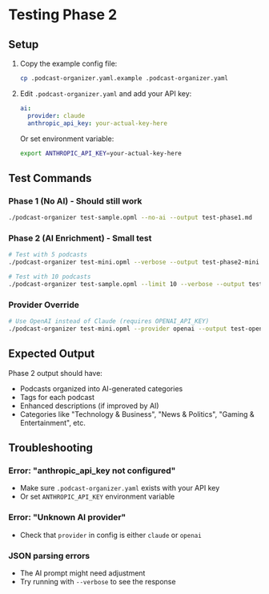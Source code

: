 # Testing Phase 2

## Setup

1. Copy the example config file:
   ```bash
   cp .podcast-organizer.yaml.example .podcast-organizer.yaml
   ```

2. Edit `.podcast-organizer.yaml` and add your API key:
   ```yaml
   ai:
     provider: claude
     anthropic_api_key: your-actual-key-here
   ```

   Or set environment variable:
   ```bash
   export ANTHROPIC_API_KEY=your-actual-key-here
   ```

## Test Commands

### Phase 1 (No AI) - Should still work
```bash
./podcast-organizer test-sample.opml --no-ai --output test-phase1.md
```

### Phase 2 (AI Enrichment) - Small test
```bash
# Test with 5 podcasts
./podcast-organizer test-mini.opml --verbose --output test-phase2-mini.md

# Test with 10 podcasts
./podcast-organizer test-sample.opml --limit 10 --verbose --output test-phase2.md
```

### Provider Override
```bash
# Use OpenAI instead of Claude (requires OPENAI_API_KEY)
./podcast-organizer test-mini.opml --provider openai --output test-openai.md
```

## Expected Output

Phase 2 output should have:
- Podcasts organized into AI-generated categories
- Tags for each podcast
- Enhanced descriptions (if improved by AI)
- Categories like "Technology & Business", "News & Politics", "Gaming & Entertainment", etc.

## Troubleshooting

### Error: "anthropic_api_key not configured"
- Make sure `.podcast-organizer.yaml` exists with your API key
- Or set `ANTHROPIC_API_KEY` environment variable

### Error: "Unknown AI provider"
- Check that `provider` in config is either `claude` or `openai`

### JSON parsing errors
- The AI prompt might need adjustment
- Try running with `--verbose` to see the response
